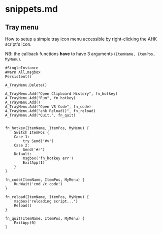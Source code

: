 # snippets.md

## Tray menu

How to setup a simple tray icon menu accessible by right-clicking the AHK script's icon.

NB: the callback functions **have** to have 3 arguments (`ItemName, ItemPos, MyMenu`).

```autohotkey
#SingleInstance
#Warn All,msgbox
Persistent()

A_TrayMenu.Delete()

A_TrayMenu.Add("Open Clipboard History", fn_hotkey)
A_TrayMenu.Add("Run", fn_hotkey)
A_TrayMenu.Add()
A_TrayMenu.Add("Open VS Code", fn_code)
A_TrayMenu.Add("ahk Reload()", fn_reload)
A_TrayMenu.Add("Quit.", fn_quit)


fn_hotkey(ItemName, ItemPos, MyMenu) {
    Switch ItemPos {
    Case 1:
        try Send('#v')
    Case 2:
        Send('#r')
    Default:
        msgbox('fn_hotkey err')
        ExitApp(1)
    }
}

fn_code(ItemName, ItemPos, MyMenu) {
    RunWait('cmd /c code')
}

fn_reload(ItemName, ItemPos, MyMenu) {
    msgbox('reloading script...')
    Reload()
}

fn_quit(ItemName, ItemPos, MyMenu) {
    ExitApp(0)
}
```
